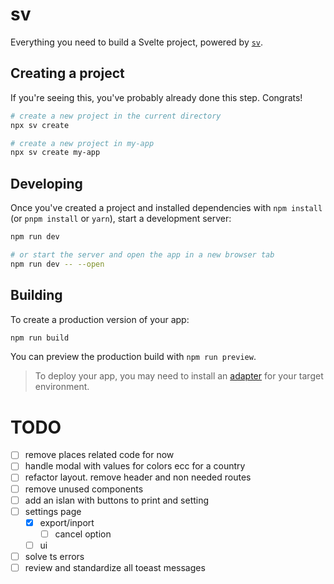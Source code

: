 # sv

Everything you need to build a Svelte project, powered by [`sv`](https://github.com/sveltejs/cli).

## Creating a project

If you're seeing this, you've probably already done this step. Congrats!

```sh
# create a new project in the current directory
npx sv create

# create a new project in my-app
npx sv create my-app
```

## Developing

Once you've created a project and installed dependencies with `npm install` (or `pnpm install` or `yarn`), start a development server:

```sh
npm run dev

# or start the server and open the app in a new browser tab
npm run dev -- --open
```

## Building

To create a production version of your app:

```sh
npm run build
```

You can preview the production build with `npm run preview`.

> To deploy your app, you may need to install an [adapter](https://svelte.dev/docs/kit/adapters) for your target environment.

# TODO

- [ ] remove places related code for now
- [ ] handle modal with values for colors ecc for a country
- [ ] refactor layout. remove header and non needed routes
- [ ] remove unused components
- [ ] add an islan with buttons to print and setting
- [ ] settings page
    - [x] export/inport
        - [ ] cancel option
    - [ ] ui
- [ ] solve ts errors
- [ ] review and standardize all toeast messages
